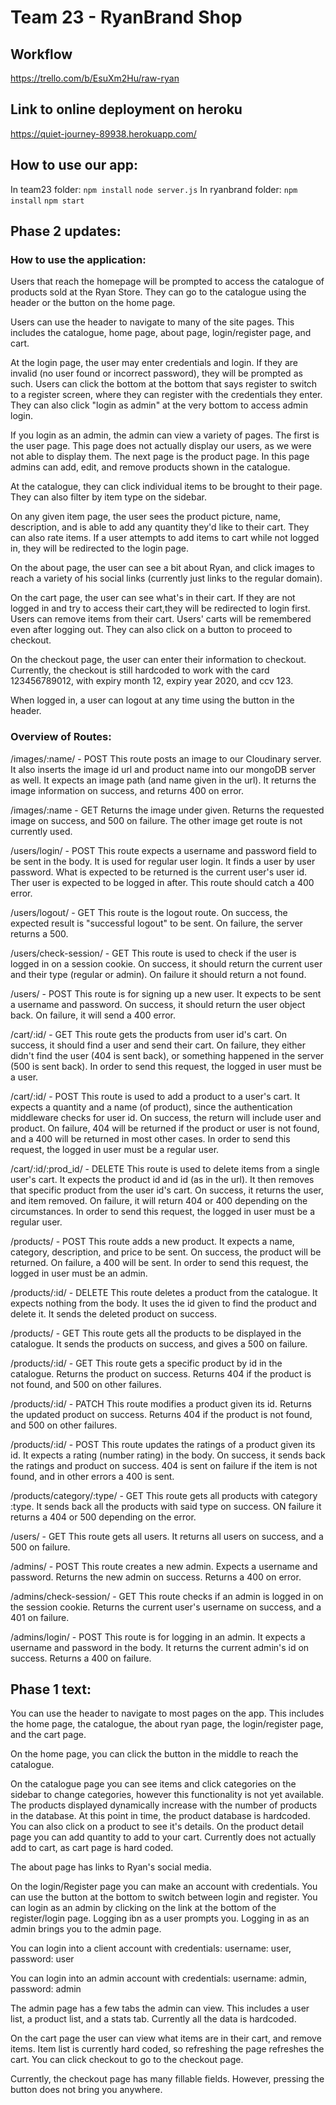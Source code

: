 # Team 23 - RyanBrand Shop

## Workflow
https://trello.com/b/EsuXm2Hu/raw-ryan

## Link to online deployment on heroku
https://quiet-journey-89938.herokuapp.com/

## How to use our app:
In team23 folder:
`npm install`
`node server.js`
In ryanbrand folder:
`npm install`
`npm start`

## Phase 2 updates:
### How to use the application:
Users that reach the homepage will be prompted to access the catalogue of products sold at the Ryan Store. They can go to the catalogue using the header or the button on the home page. 

Users can use the header to navigate to many of the site pages. This includes the catalogue, home page, about page, login/register page, and cart.

At the login page, the user may enter credentials and login. If they are invalid (no user found or incorrect password), they will be prompted as such. Users can click the bottom at the bottom that says register to switch to a register screen, where they can register with the credentials they enter. They can also click "login as admin" at the very bottom to access admin login.

If you login as an admin, the admin can view a variety of pages. The first is the user page. This page does not actually display our users, as we were not able to display them. The next page is the product page. In this page admins can add, edit, and remove products shown in the catalogue. 

At the catalogue, they can click individual items to be brought to their page. They can also filter by item type on the sidebar.

On any given item page, the user sees the product picture, name, description, and is able to add any quantity they'd like to their cart. They can also rate items. If a user attempts to add items to cart while not logged in, they will be redirected to the login page.

On the about page, the user can see a bit about Ryan, and click images to reach a variety of his social links (currently just links to the regular domain). 

On the cart page, the user can see what's in their cart. If they are not logged in and try to access their cart,they will be redirected to login first. Users can remove items from their cart. Users' carts will be remembered even after logging out. They can also click on a button to proceed to checkout.

On the checkout page, the user can enter their information to checkout. Currently, the checkout is still hardcoded to work with the card 123456789012, with expiry month 12, expiry year 2020, and ccv 123. 

When logged in, a user can logout at any time using the button in the header.

### Overview of Routes:

/images/:name/ - POST
This route posts an image to our Cloudinary server. It also inserts the image id url and product name into our mongoDB server as well. It expects an image path (and name given in the url). It returns the image information on success, and returns 400 on error.

/images/:name - GET
Returns the image under given. Returns the requested image on success, and 500 on failure. The other image get route is not currently used.  

/users/login/ - POST
This route expects a username and password field to be sent in the body. It is used for regular user login. It finds a user by user password. What is expected to be returned is the current user's user id. Ther user is expected to be logged in after. This route should catch a 400 error.

/users/logout/ - GET
This route is the logout route. On success, the expected result is "successful logout" to be sent. On failure, the server returns a 500. 

/users/check-session/ - GET
This route is used to check if the user is logged in on a session cookie. On success, it should return the current user and their type (regular or admin). On failure it should return a not found.

/users/ - POST
This route is for signing up a new user. It expects to be sent a username and password. On success, it should return the user object back. On failure, it will send a 400 error.

/cart/:id/ - GET
This route gets the products from user id's cart. On success, it should find a user and send their cart. On failure, they either didn't find the user (404 is sent back), or something happened in the server (500 is sent back). In order to send this request, the logged in user must be a user.


/cart/:id/ - POST
This route is used to add a product to a user's cart. It expects a quantity and a name (of product), since the authentication middleware checks for user id. On success, the return will include user and product. On failure, 404 will be returned if the product or user is not found, and a 400 will be returned in most other cases. In order to send this request, the logged in user must be a regular user.


/cart/:id/:prod_id/ - DELETE
This route is used to delete items from a single user's cart. It expects the product id and id (as in the url). It then removes that specific product from the user id's cart. On success, it returns the user, and item removed. On failure, it will return 404 or 400 depending on the circumstances. In order to send this request, the logged in user must be a regular user.

/products/ - POST
This route adds a new product. It expects a name, category, description, and price to be sent. On success, the product will be returned. On failure, a 400 will be sent. In order to send this request, the logged in user must be an admin.

/products/:id/ - DELETE
This route deletes a product from the catalogue. It expects nothing from the body. It uses the id given to find the product and delete it. It sends the deleted product on success. 

/products/ - GET
This route gets all the products to be displayed in the catalogue. It sends the products on success, and gives a 500 on failure.

/products/:id/ - GET
This route gets a specific product by id in the catalogue. Returns the product on success. Returns 404 if the product is not found, and 500 on other failures.

/products/:id/ - PATCH
This route modifies a product given its id. Returns the updated product on success. Returns 404 if the product is not found, and 500 on other failures.

/products/:id/ - POST
This route updates the ratings of a product given its id. It expects a rating (number rating) in the body. On success, it sends back the ratings and product on success. 404 is sent on failure if the item is not found, and in other errors a 400 is sent.

/products/category/:type/ - GET
This route gets all products with category :type. It sends back all the products with said type on success. ON failure it returns a 404 or 500 depending on the error.

/users/ - GET
This route gets all users. It returns all users on success, and a 500 on failure.

/admins/ - POST
This route creates a new admin. Expects a username and password. Returns the new admin on success. Returns a 400 on error.

/admins/check-session/ - GET
This route checks if an admin is logged in on the session cookie. Returns the current user's username on success, and a 401 on failure.

/admins/login/ - POST
This route is for logging in an admin. It expects a username and password in the body. It returns the current admin's id on success. Returns a 400 on failure.

## Phase 1 text:

You can use the header to navigate to most pages on the app. This includes the home page, the catalogue, the about ryan page, the login/register page, and the cart page.

On the home page, you can click the button in the middle to reach the catalogue.

On the catalogue page you can see items and click categories on the sidebar to change categories, however this functionality is not yet available. The products displayed dynamically increase with the number of products in the database. At this point in time, the product database is hardcoded. You can also click on a product to see it's details. On the product detail page you can add quantity to add to your cart. Currently does not actually add to cart, as cart page is hard coded.

The about page has links to Ryan's social media.

On the login/Register page you can make an account with credentials. You can use the button at the bottom to switch between login and register. You can login as an admin by clicking on the link at the bottom of the register/login page. Logging ibn as a user prompts you. Logging in as an admin brings you to the admin page.

You can login into a client account with credentials: username: user, password: user

You can login into an admin account with credentials: username: admin, password: admin

The admin page has a few tabs the admin can view. This includes a user list, a product list, and a stats tab. Currently all the data is hardcoded.

On the cart page the user can view what items are in their cart, and remove items. Item list is currently hard coded, so refreshing the page refreshes the cart. You can click checkout to go to the checkout page.

Currently, the checkout page has many fillable fields. However, pressing the button does not bring you anywhere.

